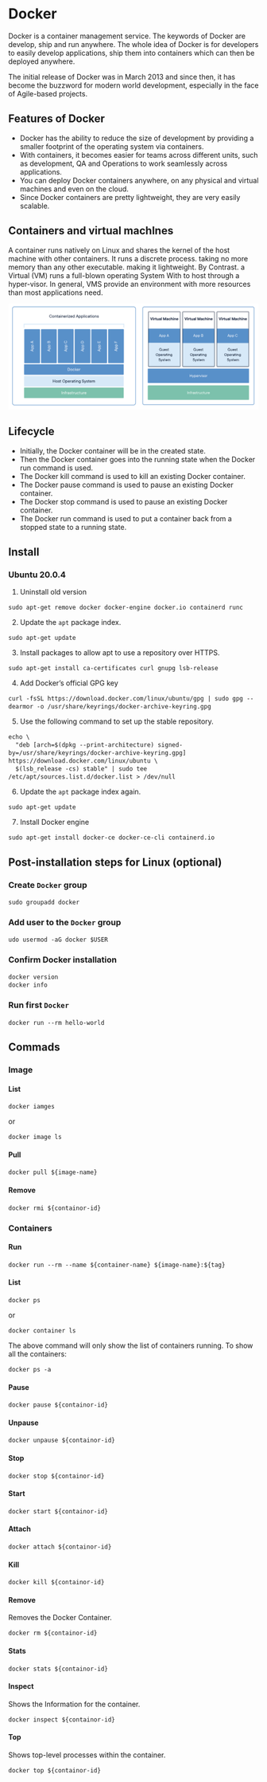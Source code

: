 # Docker

Docker is a container management service. The keywords of Docker are develop, ship and run anywhere. The whole idea of Docker is for developers to easily develop applications, ship them into containers which can then be deployed anywhere.

The initial release of Docker was in March 2013 and since then, it has become the buzzword for modern world development, especially in the face of Agile-based projects.

## Features of Docker
- Docker has the ability to reduce the size of development by providing a smaller footprint of the operating system via containers.
- With containers, it becomes easier for teams across different units, such as development, QA and Operations to work seamlessly across applications.
- You can deploy Docker containers anywhere, on any physical and virtual machines and even on the cloud.
- Since Docker containers are pretty lightweight, they are very easily scalable.

## Containers and virtual machlnes 
A container runs natively on Linux and shares the kernel of the host machine with other containers. It runs a discrete 
process. taking no more memory than any other executable. making it lightweight. 
By Contrast. a Virtual (VM) runs a full-blown operating System With to host 
through a hyper-visor. In general, VMS provide an environment with more resources than most applications need. 

![vm_vs_docker](images/vm_vs_docker.png)

## Lifecycle
- Initially, the Docker container will be in the created state.
- Then the Docker container goes into the running state when the Docker run command is used.
- The Docker kill command is used to kill an existing Docker container.
- The Docker pause command is used to pause an existing Docker container.
- The Docker stop command is used to pause an existing Docker container.
- The Docker run command is used to put a container back from a stopped state to a running state.



## Install
### Ubuntu 20.0.4
1. Uninstall old version

```shell
sudo apt-get remove docker docker-engine docker.io containerd runc
```

2. Update the `apt` package index.

```shell
sudo apt-get update
```

3. Install packages to allow apt to use a repository over HTTPS.

```shell
sudo apt-get install ca-certificates curl gnupg lsb-release
```
4. Add Docker’s official GPG key

```shell
curl -fsSL https://download.docker.com/linux/ubuntu/gpg | sudo gpg --dearmor -o /usr/share/keyrings/docker-archive-keyring.gpg
```

5. Use the following command to set up the stable repository.

```shell
echo \
  "deb [arch=$(dpkg --print-architecture) signed-by=/usr/share/keyrings/docker-archive-keyring.gpg] https://download.docker.com/linux/ubuntu \
  $(lsb_release -cs) stable" | sudo tee /etc/apt/sources.list.d/docker.list > /dev/null
```

6. Update the `apt` package index again.

```shell
sudo apt-get update
```

7. Install Docker engine

```shell
sudo apt-get install docker-ce docker-ce-cli containerd.io
```



## Post-installation steps for Linux (optional)

### Create `Docker` group
```shell
sudo groupadd docker
```

### Add user to the `Docker` group
```shell
udo usermod -aG docker $USER
```

### Confirm Docker installation
```shell
docker version
docker info
```

### Run first `Docker`
```shell
docker run --rm hello-world
```

## Commads

### Image

#### List
```she
docker iamges
```
or
```she
docker image ls
```

#### Pull
```shell
docker pull ${image-name}
```

#### Remove
```shell
docker rmi ${containor-id}
```



### Containers

#### Run

```shell
docker run --rm --name ${container-name} ${image-name}:${tag}
```

#### List

```shel
docker ps
```

or

```shell
docker container ls
```

The above command will only show the list of containers running. To show all the containers: 

```shell
docker ps -a
```

#### Pause

```shell
docker pause ${containor-id}
```

#### Unpause

```shell
docker unpause ${containor-id}
```

#### Stop

```shell
docker stop ${containor-id}
```

#### Start

```shell
docker start ${containor-id}
```

#### Attach
```shell
docker attach ${containor-id}
```

#### Kill

```shell
docker kill ${containor-id}
```

#### Remove
Removes the Docker Container.
```shell
docker rm ${containor-id}
```

#### Stats
```shell
docker stats ${containor-id}
```

#### Inspect
Shows the Information for the container.
```shell
docker inspect ${containor-id}
```

#### Top
Shows top-level processes within the container.
````shell
docker top ${containor-id}
````

